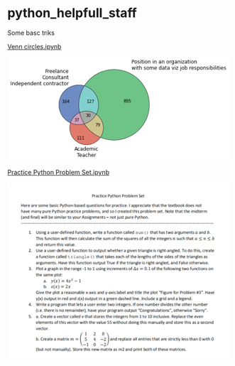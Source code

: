 # python_helpfull_staff
Some basc triks

[Venn circles.ipynb](https://github.com/lexabak3/python_helpfull_staff/blob/main/Venn_circles.ipynb)

<img src ='img/Ven3_example.png' width=500>

[Practice Python Problem Set.ipynb](https://github.com/lexabak3/python_helpfull_staff/blob/main/Practice_Python_Problem_Set.ipynb)

<img src ='img/IMG_7925.PNG' width=500>


